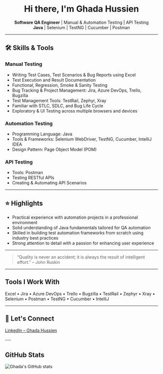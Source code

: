 <h1 align="center">Hi there, I'm Ghada Hussien</h1>

<p align="center">
  <strong>Software QA Engineer</strong> | Manual & Automation Testing | API Testing<br>
  <strong>Java</strong> | Selenium | TestNG | Cucumber | Postman
</p>

---

## 🛠️ Skills & Tools

### Manual Testing

- Writing Test Cases, Test Scenarios & Bug Reports using Excel  
- Test Execution and Result Documentation  
- Functional, Regression, Smoke & Sanity Testing  
- Bug Tracking & Project Management: Jira, Azure DevOps, Trello, Bugzilla  
- Test Management Tools: TestRail, Zephyr, Xray  
- Familiar with STLC, SDLC, and Bug Life Cycle  
- Exploratory & UI Testing across multiple browsers and devices

### Automation Testing

- Programming Language: Java  
- Tools & Frameworks: Selenium WebDriver, TestNG, Cucumber, IntelliJ IDEA  
- Design Pattern: Page Object Model (POM)

### API Testing

- Tools: Postman  
- Testing RESTful APIs  
- Creating & Automating API Scenarios

---

## ⭐ Highlights

- Practical experience with automation projects in a professional environment  
- Solid understanding of Java fundamentals tailored for QA automation  
- Skilled in building test automation frameworks from scratch using industry best practices  
- Strong attention to detail with a passion for enhancing user experience

---

> “Quality is never an accident; it is always the result of intelligent effort.” – John Ruskin

---

## Tools I Work With

Excel • Jira • Azure DevOps • Trello • Bugzilla • TestRail • Zephyr • Xray • Selenium • Postman • TestNG • Cucumber • IntelliJ

---

## 📩 Let's Connect

<p>
  <a href="http://linkedin.com/in/ghada-hussien-96a908310">LinkedIn – Ghada Hussien</a>
</p>
---

## GitHub Stats

![Ghada's GitHub stats](https://github-readme-stats.vercel.app/api?username=ghada-hussien&show_icons=true&theme=default)
